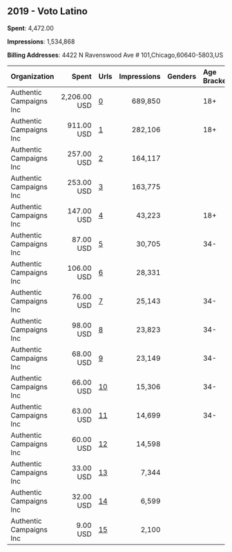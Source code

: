 ## 2019 - Voto Latino 
**Spent**: 4,472.00

**Impressions**: 1,534,868

**Billing Addresses**: 4422 N Ravenswood Ave # 101,Chicago,60640-5803,US

|Organization|Spent|Urls|Impressions|Genders|Age Brackets|Country Codes|
|:---|---:|:---|---:|:---|:---|:---|
|Authentic Campaigns Inc|2,206.00 USD|[0](https://www.snap.com/political-ads/asset/ab7756b1c461e436040c939294006720c4b824b30ee6e1fb6154cda2f87fc6c6?mediaType=png)|689,850||18+|united states|
|Authentic Campaigns Inc|911.00 USD|[1](https://www.snap.com/political-ads/asset/04c34c6f424097ae27164da706e152089a1deb460c64d432f027a90a9663f64a?mediaType=png)|282,106||18+|united states|
|Authentic Campaigns Inc|257.00 USD|[2](https://www.snap.com/political-ads/asset/962c95bf93a8f04eac8a65d2a7f397a3703323eb9311fd844fbc88eb50cbdffa?mediaType=png)|164,117|||united states|
|Authentic Campaigns Inc|253.00 USD|[3](https://www.snap.com/political-ads/asset/9ba417ae13f675cfd907aa26b8960534ead16e589c220755a99cfef486150526?mediaType=png)|163,775|||united states|
|Authentic Campaigns Inc|147.00 USD|[4](https://www.snap.com/political-ads/asset/87bb879c46d7548d750e01be5a4e04a4e26ba30dc1a28632052da48588d59f69?mediaType=mp4)|43,223||18+|united states|
|Authentic Campaigns Inc|87.00 USD|[5](https://www.snap.com/political-ads/asset/ad7c3f777c587746444e189ae34e3d19c122b255761f7cfe86ebac80db5cb206?mediaType=png)|30,705||34-|united states|
|Authentic Campaigns Inc|106.00 USD|[6](https://www.snap.com/political-ads/asset/a810f5a2cf832ccc97326e951a1b21c68745900a7ac0e07f47805c09148e6369?mediaType=mp4)|28,331|||united states|
|Authentic Campaigns Inc|76.00 USD|[7](https://www.snap.com/political-ads/asset/21960f606e85ef1e285501d1d0708757b22f85af6ca145eb88a2a394fec35598?mediaType=mp4)|25,143||34-|united states|
|Authentic Campaigns Inc|98.00 USD|[8](https://www.snap.com/political-ads/asset/ad7c3f777c587746444e189ae34e3d19c122b255761f7cfe86ebac80db5cb206?mediaType=png)|23,823||34-|united states|
|Authentic Campaigns Inc|68.00 USD|[9](https://www.snap.com/political-ads/asset/fdd69e9b1fc068787ee76c31f214e4b493f3638bbf544f69eb0e1e209faf3e6b?mediaType=png)|23,149||34-|united states|
|Authentic Campaigns Inc|66.00 USD|[10](https://www.snap.com/political-ads/asset/21960f606e85ef1e285501d1d0708757b22f85af6ca145eb88a2a394fec35598?mediaType=mp4)|15,306||34-|united states|
|Authentic Campaigns Inc|63.00 USD|[11](https://www.snap.com/political-ads/asset/fdd69e9b1fc068787ee76c31f214e4b493f3638bbf544f69eb0e1e209faf3e6b?mediaType=png)|14,699||34-|united states|
|Authentic Campaigns Inc|60.00 USD|[12](https://www.snap.com/political-ads/asset/601be894e1cf8aa3a26ad09116764c15a255bd0fa4486607728f508a435ba31c?mediaType=mp4)|14,598|||united states|
|Authentic Campaigns Inc|33.00 USD|[13](https://www.snap.com/political-ads/asset/16a669f6d7f4ab73477fecf550fc6a7360b82395eab05e503855d0a1dda786e1?mediaType=png)|7,344|||united states|
|Authentic Campaigns Inc|32.00 USD|[14](https://www.snap.com/political-ads/asset/8b7e98e011df510b0880ce7e2bfedb518fdfe32f8f2f2a39959bea661a1add06?mediaType=png)|6,599|||united states|
|Authentic Campaigns Inc|9.00 USD|[15](https://www.snap.com/political-ads/asset/ea25a24f1d381bab3df4346a0f21734172fda475ff70b682e6f7fc168a6a3050?mediaType=png)|2,100|||united states|
